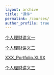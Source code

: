 ```yaml
---
layout: archive
title: "课件"
permalink: /courses/
author_profile: true
---
```


[个人理财讲义一](https://luisluan.github.io/courses/WM1.pdf)


[个人理财讲义二](https://luisluan.github.io/courses/WM2.pdf)


[XXX_Portfolio.XLSX](https://luisluan.github.io/courses/XXX_Portfolio.xlsx)


[个人理财讲义三](https://luisluan.github.io/courses/WM3.pdf)